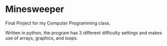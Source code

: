 # Minesweeper
Final Project for my Computer Programming class.

Written in python, the program has 3 different difficulty settings and makes use of arrays, graphics, and loops.
